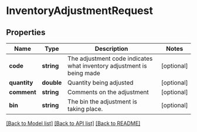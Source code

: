 # InventoryAdjustmentRequest

## Properties
Name | Type | Description | Notes
------------ | ------------- | ------------- | -------------
**code** | **string** | The adjustment code indicates what inventory adjustment is being made | [optional] 
**quantity** | **double** | Quantity being adjusted | [optional] 
**comment** | **string** | Comments on the adjustment | [optional] 
**bin** | **string** | The bin the adjustment is taking place. | [optional] 

[[Back to Model list]](../README.md#documentation-for-models) [[Back to API list]](../README.md#documentation-for-api-endpoints) [[Back to README]](../README.md)


